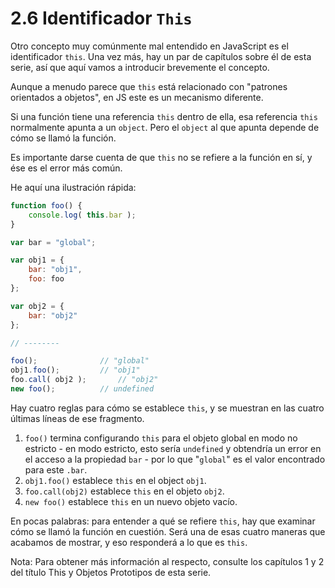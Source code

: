 # 2.6 Identificador `This`

Otro concepto muy comúnmente mal entendido en JavaScript es el identificador `this`. Una vez más, hay un par de capítulos sobre él de esta serie, así que aquí vamos a introducir brevemente el concepto.

Aunque a menudo parece que `this` está relacionado con "patrones orientados a objetos", en JS este es un mecanismo diferente.

Si una función tiene una referencia `this` dentro de ella, esa referencia `this` normalmente apunta a un `object`. Pero el `object` al que apunta depende de cómo se llamó la función.

Es importante darse cuenta de que `this` no se refiere a la función en sí, y ése es el error más común.

He aquí una ilustración rápida:

```js
function foo() {
	console.log( this.bar );
}

var bar = "global";

var obj1 = {
	bar: "obj1",
	foo: foo
};

var obj2 = {
	bar: "obj2"
};

// --------

foo();				// "global"
obj1.foo();			// "obj1"
foo.call( obj2 );		// "obj2"
new foo();			// undefined
```

Hay cuatro reglas para cómo se establece `this`, y se muestran en las cuatro últimas líneas de ese fragmento.

1. `foo()` termina configurando `this` para el objeto global en modo no estricto - en modo estricto, esto sería `undefined` y obtendría un error en el acceso a la propiedad `bar` - por lo que "`global`" es el valor encontrado para este `.bar`.
2. `obj1.foo()` establece `this` en el object `obj1`.
3. `foo.call(obj2)` establece `this` en el objeto `obj2`.
4. `new foo()` establece `this` en un nuevo objeto vacío.

En pocas palabras: para entender a qué se refiere `this`, hay que examinar cómo se llamó la función en cuestión. Será una de esas cuatro maneras que acabamos de mostrar, y eso responderá a lo que es `this`.

Nota: Para obtener más información al respecto, consulte los capítulos 1 y 2 del título This y Objetos Prototipos de esta serie.





